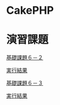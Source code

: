 CakePHP
=======

演習課題
=======

[基礎課題６－２](https://github.com/MJunki/g031k151/blob/master/app/Controller/MushupsController.php)

[実行結果](http://49.212.46.130/~g031k151/cake/mushups/)



[基礎課題６－３](https://github.com/MJunki/g031k151/blob/master/app/Controller/JoinsController.php)

[実行結果](http://49.212.46.130/~g031k151/cake/Joins/input)